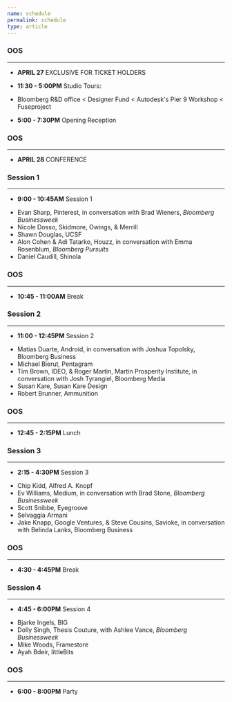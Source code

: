 ```yaml
---
name: schedule
permalink: schedule
type: article
---
```


### OOS
- - - 

+ **APRIL 27** EXCLUSIVE FOR TICKET HOLDERS

+ **11:30 - 5:00PM** Studio Tours: 
* Bloomberg R&D office < Designer Fund < Autodesk's Pier 9 Workshop < Fuseproject 

+ **5:00 - 7:30PM** Opening Reception

### OOS
- - - 
  
  

+ **APRIL 28** CONFERENCE 

### Session 1
- - - 

+ **9:00 - 10:45AM** Session 1
* Evan Sharp, Pinterest, in conversation with Brad Wieners, _Bloomberg Businessweek_
* Nicole Dosso, Skidmore, Owings, & Merrill
* Shawn Douglas, UCSF
* Alon Cohen & Adi Tatarko, Houzz, in conversation with Emma Rosenblum, _Bloomberg Pursuits_
* Daniel Caudill, Shinola

### OOS
_ _ _

+ **10:45 - 11:00AM** Break


### Session 2
- - - 

+ **11:00 - 12:45PM** Session 2
* Matias Duarte, Android, in conversation with Joshua Topolsky, Bloomberg Business
* Michael Bierut, Pentagram
* Tim Brown, IDEO, & Roger Martin, Martin Prosperity Institute, in conversation with Josh Tyrangiel, Bloomberg Media
* Susan Kare, Susan Kare Design
* Robert Brunner, Ammunition


### OOS
- - - 

+ **12:45 - 2:15PM** Lunch


### Session 3
- - - 

+ **2:15 - 4:30PM** Session 3
* Chip Kidd, Alfred A. Knopf
* Ev Williams, Medium, in conversation with Brad Stone, _Bloomberg Businessweek_
* Scott Snibbe, Eyegroove
* Selvaggia Armani
* Jake Knapp, Google Ventures, & Steve Cousins, Savioke, in conversation with Belinda Lanks, Bloomberg Business


### OOS
- - - 

+ **4:30 - 4:45PM** Break


### Session 4
- - - 

+ **4:45 - 6:00PM** Session 4
* Bjarke Ingels, BIG
* Dolly Singh, Thesis Couture, with Ashlee Vance, _Bloomberg Businessweek_
* Mike Woods, Framestore
* Ayah Bdeir, littleBits

### OOS
- - - 

+ **6:00 - 8:00PM** Party
